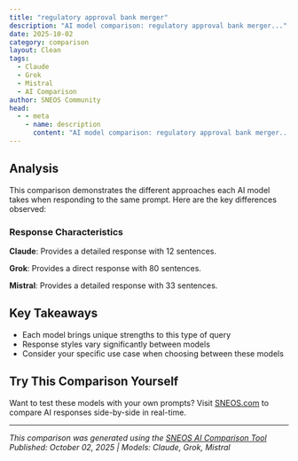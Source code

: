 ```yaml
---
title: "regulatory approval bank merger"
description: "AI model comparison: regulatory approval bank merger..."
date: 2025-10-02
category: comparison
layout: Clean
tags:
  - Claude
  - Grok
  - Mistral
  - AI Comparison
author: SNEOS Community
head:
  - - meta
    - name: description
      content: "AI model comparison: regulatory approval bank merger..."
---
```


<ChatComparison
  title="regulatory approval bank merger"
  prompt="regulatory approval bank merger"
  :responses='{
    "Claude": "# Regulatory Approval for Bank Mergers\n\nBank mergers require extensive regulatory approval due to their potential impact on the financial system, competition, and consumers. Here\u0027s an overview of the key aspects:\n\n## Primary Regulators\n\n**United States:**\n- **Federal Reserve** - Approves bank holding company mergers\n- **OCC (Office of the Comptroller of the Currency)** - National banks\n- **FDIC** - State-chartered banks\n- **Department of Justice** - Antitrust review\n- **State banking regulators** - State-chartered institutions\n\n**Other jurisdictions have similar multi-agency oversight**\n\n## Key Approval Criteria\n\n### 1. **Safety and Soundness**\n- Financial strength of both institutions\n- Capital adequacy post-merger\n- Risk management capabilities\n- Quality of management\n\n### 2. **Competitive Impact**\n- Market concentration analysis\n- HHI (Herfindahl-Hirschman Index) calculations\n- Geographic market definition\n- Potential for reduced competition\n\n### 3. **Public Interest**\n- Community Reinvestment Act (CRA) compliance\n- Consumer protection\n- Financial stability impact\n- Economic benefits to communities served\n\n### 4. **Anti-Money Laundering**\n- BSA/AML compliance history\n- Sanctions compliance\n- Enhanced due diligence capabilities\n\n## Approval Process\n\n1. **Pre-filing consultations** with regulators\n2. **Formal application submission**\n3. **Public comment period** (typically 30 days)\n4. **Regulatory review** (can take 6-18\u002B months)\n5. **Conditional approval** with requirements\n6. **Final approval** and closing\n\n## Common Conditions\n\n- **Divestitures** of overlapping branches\n- **CRA commitments** for community lending\n- **Capital maintenance** requirements\n- **Systems integration** timelines\n- **Consumer protection** measures\n\n## Recent Trends\n\n- **Increased scrutiny** of large bank mergers\n- **Focus on fintech integration**\n- **Climate risk considerations**\n- **Operational risk management**\n- **Digital banking capabilities**\n\nWould you like me to elaborate on any specific aspect of bank merger regulatory approval?",
    "Grok": "Regulatory approval for a bank merger is a critical step in the process of combining two or more banking institutions. This approval ensures that the merger complies with legal, financial, and competitive standards set by governmental and regulatory bodies. The process typically involves multiple layers of scrutiny to protect consumers, maintain financial stability, and prevent monopolistic practices. Below is an overview of the key aspects of regulatory approval for bank mergers, with a focus on common practices in major jurisdictions like the United States and the European Union (EU).\n\n### 1. **Why Regulatory Approval is Required**\nBank mergers can have significant impacts on the financial system, including:\n- **Market Competition:** A merger could reduce competition, potentially leading to higher fees or reduced services for consumers.\n- **Financial Stability:** Combining institutions could create systemic risks if the resulting entity becomes \u0022too big to fail.\u0022\n- **Consumer Protection:** Regulators ensure that customers are not adversely affected by the merger.\n- **Compliance:** Mergers must adhere to banking laws, anti-money laundering (AML) regulations, and other legal requirements.\n\n### 2. **Key Regulatory Bodies Involved**\nThe specific regulators depend on the country or region where the merger is taking place. Common authorities include:\n\n- **United States:**\n  - **Federal Reserve Board (FRB):** Oversees bank holding companies and evaluates the financial stability and competitive impact of mergers under the Bank Holding Company Act.\n  - **Office of the Comptroller of the Currency (OCC):** Approves mergers involving national banks.\n  - **Federal Deposit Insurance Corporation (FDIC):** Involved if the merger impacts insured deposits or involves state-chartered banks.\n  - **Department of Justice (DOJ):** Reviews mergers for antitrust concerns under the Hart-Scott-Rodino Act.\n  - **State Banking Regulators:** For state-chartered banks, additional approvals may be required at the state level.\n  - **Consumer Financial Protection Bureau (CFPB):** May assess impacts on consumer rights and protections.\n\n- **European Union:**\n  - **European Central Bank (ECB):** Under the Single Supervisory Mechanism (SSM), the ECB plays a key role in approving mergers involving significant institutions in the Eurozone.\n  - **European Commission (EC):** Evaluates mergers for competition issues under EU Merger Regulation.\n  - **National Competent Authorities (NCAs):** National regulators in member states may also be involved, especially for smaller banks.\n\n- **Other Jurisdictions:**\n  - In countries like the UK, the Financial Conduct Authority (FCA) and the Prudential Regulation Authority (PRA) oversee mergers.\n  - In India, the Reserve Bank of India (RBI) is the primary regulator for banking mergers.\n  - Each country typically has its own central bank or financial authority that plays a role in the approval process.\n\n### 3. **Criteria for Approval**\nRegulators evaluate bank mergers based on several factors, including:\n- **Competitive Impact:** Ensuring the merger does not create a monopoly or significantly reduce competition in the market (e.g., measured by market share or the Herfindahl-Hirschman Index in the U.S.).\n- **Financial Stability:** Assessing whether the merged entity will be financially sound and capable of withstanding economic stress.\n- **Public Interest:** Evaluating whether the merger benefits the public, such as through improved services or efficiency.\n- **Management Capability:** Reviewing the competence and integrity of the merged entity\u2019s leadership.\n- **Compliance with Laws:** Ensuring adherence to banking regulations, AML/KYC (Know Your Customer) requirements, and other legal standards.\n- **Capital Adequacy:** Confirming that the merged bank meets required capital ratios (e.g., under Basel III standards).\n\n### 4. **Steps in the Approval Process**\nWhile the exact process varies by jurisdiction, it generally includes the following steps:\n1. **Pre-Merger Notification/Filing:**\n   - The merging banks must submit a formal application or notification to the relevant regulatory bodies.\n   - In the U.S., this may involve filing under the Bank Merger Act or Hart-Scott-Rodino Act.\n   - In the EU, a notification is filed with the European Commission if the merger meets certain turnover thresholds.\n\n2. **Review and Analysis:**\n   - Regulators analyze the competitive, financial, and systemic impacts of the merger.\n   - Public comment periods may be opened (e.g., in the U.S.) to gather input from stakeholders.\n\n3. **Antitrust Review:**\n   - Authorities assess whether the merger violates antitrust laws by reducing competition.\n   - Remedies, such as divestitures of certain branches or business lines, may be required to address competition concerns.\n\n4. **Decision:**\n   - Regulators approve, conditionally approve, or deny the merger.\n   - Conditions may include requirements to sell assets, maintain certain capital levels, or protect consumers.\n\n5. **Post-Approval Compliance:**\n   - After approval, the merged entity must comply with any conditions set by regulators.\n   - Ongoing monitoring may be conducted to ensure compliance with merger terms.\n\n### 5. **Challenges and Risks in Obtaining Approval**\n- **Antitrust Issues:** If the merger significantly reduces competition in a specific geographic or product market, it may be blocked or require divestitures.\n- **Financial Weakness:** If one or both banks are financially unstable, regulators may deny the merger or impose strict conditions.\n- **Political and Public Opposition:** High-profile mergers may face opposition from politicians, consumer groups, or communities, influencing regulatory decisions.\n- **Cross-Border Complexities:** International mergers involve multiple jurisdictions, each with its own regulatory requirements, increasing complexity.\n\n### 6. **Recent Trends and Examples**\n- **Increased Scrutiny:** In recent years, regulators have placed greater emphasis on consumer protection and systemic risk, especially after the 2008 financial crisis.\n- **Technology and Fintech Mergers:** With the rise of digital banking, regulators are also focusing on data privacy and cybersecurity in mergers involving fintech companies.\n- **Examples:**\n  - In the U.S., the proposed merger of BB\u0026T and SunTrust to form Truist Bank (completed in 2019) required extensive regulatory review by the Federal Reserve and FDIC, with conditions to ensure competition.\n  - In the EU, the ECB and European Commission have closely scrutinized mergers like the failed Banco Popular and Banco Santander integration in 2017 to ensure financial stability.\n\n### 7. **Best Practices for Banks Seeking Approval**\n- **Early Engagement:** Consult with regulators early in the process to understand potential concerns.\n- **Thorough Documentation:** Provide detailed financial, competitive, and strategic analyses in applications.\n- **Legal and Advisory Support:** Engage legal and financial advisors with expertise in regulatory approvals to navigate the process.\n- **Address Community Needs:** Demonstrate how the merger benefits customers and local communities to gain public and regulatory support.\n\n### Conclusion\nRegulatory approval for a bank merger is a complex and multi-faceted process that requires careful planning and compliance with legal and financial standards. Banks must engage with multiple authorities, address competition and stability concerns, and ensure that the public interest is served. Understanding the specific requirements of the jurisdictions involved and preparing a strong case for the merger are essential to securing approval. If you have a specific merger or jurisdiction in mind, I can provide more tailored information.",
    "Mistral": "Regulatory approval for a bank merger is a critical process that ensures the proposed merger complies with legal and regulatory requirements, and that it does not pose undue risks to the financial system or consumers. Here are some key aspects and steps involved in obtaining regulatory approval for a bank merger:\n\n### 1. **Preliminary Steps**\n   - **Due Diligence:** Both banks conduct thorough due diligence to assess the financial health, operational risks, and strategic fit of the merger.\n   - **Merger Agreement:** The banks draft and sign a merger agreement outlining the terms and conditions of the merger.\n\n### 2. **Regulatory Filings**\n   - **Federal Reserve:** The banks must file an application with the Federal Reserve Board, which reviews the merger to ensure it complies with the Bank Holding Company Act and other relevant regulations.\n   - **FDIC:** The Federal Deposit Insurance Corporation (FDIC) reviews the merger to ensure it does not pose risks to the deposit insurance fund.\n   - **OCC:** If the merging banks are national banks, the Office of the Comptroller of the Currency (OCC) will also review the merger.\n   - **State Regulators:** Depending on the jurisdiction, state banking regulators may also need to approve the merger.\n\n### 3. **Antitrust Review**\n   - **Department of Justice (DOJ):** The DOJ reviews the merger to ensure it does not violate antitrust laws and does not create a monopoly or significantly reduce competition in the banking sector.\n   - **Federal Trade Commission (FTC):** The FTC may also review the merger for antitrust concerns.\n\n### 4. **Public Interest Considerations**\n   - **Community Reinvestment Act (CRA):** The merging banks must demonstrate compliance with the CRA, which requires banks to meet the credit needs of their communities, including low- and moderate-income neighborhoods.\n   - **Consumer Protection:** Regulators assess whether the merger will have a positive or negative impact on consumers, including access to banking services and fair lending practices.\n\n### 5. **Financial Stability**\n   - **Systemic Risk:** Regulators evaluate whether the merger could create systemic risks to the financial system. This is particularly important if the merging banks are large or have significant market share.\n   - **Capital Adequacy:** The merged entity must meet capital adequacy requirements to ensure it has sufficient financial resources to withstand economic downturns.\n\n### 6. **Public Comment Period**\n   - **Public Notice:** The merger proposal is often made public, and there may be a period for public comment and hearings.\n   - **Stakeholder Input:** Regulators consider input from various stakeholders, including customers, community groups, and other financial institutions.\n\n### 7. **Final Approval**\n   - **Conditional Approval:** Regulators may grant conditional approval, requiring the banks to meet certain conditions before the merger can proceed.\n   - **Unconditional Approval:** If all regulatory requirements are met, the merger may receive unconditional approval.\n\n### 8. **Post-Merger Monitoring**\n   - **Compliance Monitoring:** Regulators continue to monitor the merged entity to ensure ongoing compliance with all regulatory requirements.\n   - **Reporting:** The merged bank may be required to submit periodic reports to regulators.\n\n### Key Considerations\n   - **Timeline:** The regulatory approval process can be lengthy, often taking several months to a year or more.\n   - **Costs:** The process can be costly, involving legal fees, regulatory filing fees, and other expenses.\n   - **Risks:** There is always a risk that regulatory approval may not be granted, which could result in the merger being abandoned.\n\n### Conclusion\nObtaining regulatory approval for a bank merger is a complex and multifaceted process that involves multiple regulatory bodies and considerations. Successful navigation of this process requires careful planning, thorough due diligence, and effective communication with regulators and stakeholders."
  }'
  published-date="13:47"
/>

## Analysis

This comparison demonstrates the different approaches each AI model takes when responding to the same prompt. Here are the key differences observed:

### Response Characteristics

**Claude**: Provides a detailed response with 12 sentences. 

**Grok**: Provides a direct response with 80 sentences. 

**Mistral**: Provides a detailed response with 33 sentences. 

## Key Takeaways

- Each model brings unique strengths to this type of query
- Response styles vary significantly between models
- Consider your specific use case when choosing between these models

## Try This Comparison Yourself

Want to test these models with your own prompts? Visit [SNEOS.com](https://sneos.com) to compare AI responses side-by-side in real-time.

---

*This comparison was generated using the [SNEOS AI Comparison Tool](https://sneos.com)*
*Published: October 02, 2025 | Models: Claude, Grok, Mistral*
